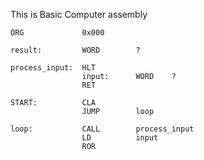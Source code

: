 This is Basic Computer assembly
<!-- 

file://c:\Coding\.OPD\test\test.bcomp#3
file://c:\Coding\.OPD\test\test.bcomp:3
file:///c:\Coding\.OPD\test\test.bcomp#3
file:///c:\Coding\.OPD\test\test.bcomp:3 
file:///c:\Coding\.OPD\test\test.bcomp:3
-->
```bcomp
ORG             0x000

result:         WORD	    ?

process_input:	HLT
	            input:	    WORD	?
	            RET

START:	        CLA
	            JUMP	    loop

loop:	        CALL	    process_input
	            LD	        input
	            ROR
```

